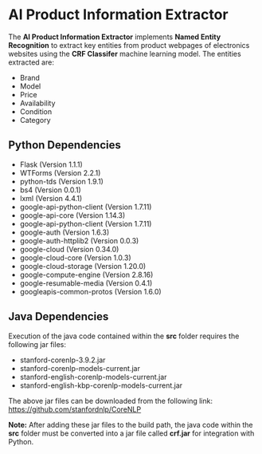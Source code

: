 # AI Product Information Extractor

The **AI Product Information Extractor** implements **Named Entity Recognition** to extract key entities from product webpages of electronics websites using the **CRF Classifer** machine learning model. The entities extracted are:

* Brand
* Model
* Price
* Availability
* Condition 
* Category

## Python Dependencies

* Flask (Version 1.1.1)
* WTForms (Version 2.2.1)
* python-tds (Version 1.9.1)
* bs4 (Version 0.0.1)
* lxml (Version 4.4.1)
* google-api-python-client (Version 1.7.11)
* google-api-core (Version 1.14.3)
* google-api-python-client (Version 1.7.11)
* google-auth (Version 1.6.3)
* google-auth-httplib2 (Version 0.0.3)
* google-cloud (Version 0.34.0)
* google-cloud-core (Version 1.0.3)
* google-cloud-storage (Version 1.20.0)
* google-compute-engine (Version 2.8.16)
* google-resumable-media (Version 0.4.1)
* googleapis-common-protos (Version 1.6.0)

## Java Dependencies

Execution of the java code contained within the **src** folder requires the following jar files:

* stanford-corenlp-3.9.2.jar
* stanford-corenlp-models-current.jar
* stanford-english-corenlp-models-current.jar
* stanford-english-kbp-corenlp-models-current.jar

The above jar files can be downloaded from the following link: https://github.com/stanfordnlp/CoreNLP

**Note:** After adding these jar files to the build path, the java code within the **src** folder must be converted into a jar file called **crf.jar** for integration with Python. 

